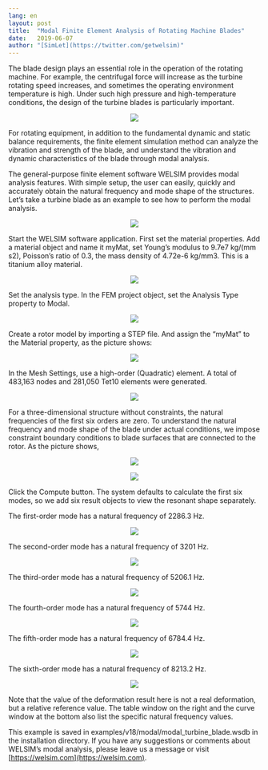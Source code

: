 ```yaml
---
lang: en
layout: post
title:  "Modal Finite Element Analysis of Rotating Machine Blades"
date:   2019-06-07
author: "[SimLet](https://twitter.com/getwelsim)"
---
```


The blade design plays an essential role in the operation of the rotating machine. For example, the centrifugal force will increase as the turbine rotating speed increases, and sometimes the operating environment temperature is high. Under such high pressure and high-temperature conditions, the design of the turbine blades is particularly important.

<p align="center">
  <img src="https://cdn-images-1.medium.com/max/800/1*ss9A6DgTOBL3KW2PfQUjwg.png"/>
</p>

For rotating equipment, in addition to the fundamental dynamic and static balance requirements, the finite element simulation method can analyze the vibration and strength of the blade, and understand the vibration and dynamic characteristics of the blade through modal analysis.

The general-purpose finite element software WELSIM provides modal analysis features. With simple setup, the user can easily, quickly and accurately obtain the natural frequency and mode shape of the structures. Let’s take a turbine blade as an example to see how to perform the modal analysis.

<p align="center">
  <img src="https://cdn-images-1.medium.com/max/800/1*sD3N3KzcCxfTeZkm1Jgs1w.png"/>
</p>

Start the WELSIM software application. First set the material properties. Add a material object and name it myMat, set Young’s modulus to 9.7e7 kg/(mm s2), Poisson’s ratio of 0.3, the mass density of 4.72e-6 kg/mm3. This is a titanium alloy material.

<p align="center">
  <img src="https://cdn-images-1.medium.com/max/800/1*ezaKes-OE00l_cEkWksnnw.png"/>
</p>

Set the analysis type. In the FEM project object, set the Analysis Type property to Modal.

<p align="center">
  <img src="https://cdn-images-1.medium.com/max/800/1*pTgvu8UYf3DAVvs9WHf7MQ.png"/>
</p>

Create a rotor model by importing a STEP file. And assign the “myMat” to the Material property, as the picture shows:

<p align="center">
  <img src="https://cdn-images-1.medium.com/max/800/1*eTdZRAB7ka1yFXihHwsdTw.png"/>
</p>

In the Mesh Settings, use a high-order (Quadratic) element. A total of 483,163 nodes and 281,050 Tet10 elements were generated.

<p align="center">
  <img src="https://cdn-images-1.medium.com/max/800/1*wWVO_UYIRQ4P-ASsEldvug.png"/>
</p>

For a three-dimensional structure without constraints, the natural frequencies of the first six orders are zero. To understand the natural frequency and mode shape of the blade under actual conditions, we impose constraint boundary conditions to blade surfaces that are connected to the rotor. As the picture shows,

<p align="center">
  <img src="https://cdn-images-1.medium.com/max/600/1*V1ivX0kam5rGFHSqDySETQ.png"/>
</p>

<p align="center">
  <img src="https://cdn-images-1.medium.com/max/600/1*KHrvp_WH9sN1W6kuiLxzZQ.png"/>
</p>

Click the Compute button. The system defaults to calculate the first six modes, so we add six result objects to view the resonant shape separately.

The first-order mode has a natural frequency of 2286.3 Hz.

<p align="center">
  <img src="https://cdn-images-1.medium.com/max/800/1*vfyOvB_2G5flVqDkN9NG9g.png"/>
</p>

The second-order mode has a natural frequency of 3201 Hz.

<p align="center">
  <img src="https://cdn-images-1.medium.com/max/800/1*WBwxj5VLW9bB_f6CUlnahg.png"/>
</p>

The third-order mode has a natural frequency of 5206.1 Hz.
<p align="center">
  <img src="https://cdn-images-1.medium.com/max/800/1*KDOTP7eYRB97NMZeLQxxlg.png"/>
</p>

The fourth-order mode has a natural frequency of 5744 Hz.
<p align="center">
  <img src="https://cdn-images-1.medium.com/max/800/1*5QCO1DZKGqI0-LNgQ7Up6g.png"/>
</p>

The fifth-order mode has a natural frequency of 6784.4 Hz.
<p align="center">
  <img src="https://cdn-images-1.medium.com/max/800/1*2hJFVGFefq0ba4ta3FAUEg.png"/>
</p>

The sixth-order mode has a natural frequency of 8213.2 Hz.
<p align="center">
  <img src="https://cdn-images-1.medium.com/max/800/1*YAUoRtIpqpaCkPxXKK9H0w.png"/>
</p>

Note that the value of the deformation result here is not a real deformation, but a relative reference value. The table window on the right and the curve window at the bottom also list the specific natural frequency values.

This example is saved in examples/v18/modal/modal_turbine_blade.wsdb in the installation directory. If you have any suggestions or comments about WELSIM’s modal analysis, please leave us a message or visit [https://welsim.com](https://welsim.com).



